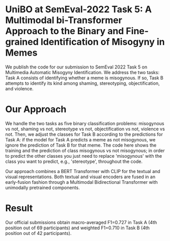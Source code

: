 # UniBO at SemEval-2022 Task 5: A Multimodal bi-Transformer Approach to the Binary and Fine-grained Identification of Misogyny in Memes

We publish the code for  our submission to SemEval 2022 Task 5 on Multimedia Automatic Misogyny Identification. We address the two tasks: Task A consists of identifying whether a meme is misogynous. If so, Task B attempts to identify its kind among shaming, stereotyping, objectification, and violence.

# Our Approach
We handle the two tasks as five binary classification problems: misogynous vs not, shaming vs not, stereotype vs not, objectification vs not, violence vs not. Then, we adjust the classes for Task B according to the predictions for Task A: if the model for Task A predicts a meme as not misogynous, we ignore the prediction of Task B for that meme.
The code here shows the training and the prediction of class misogynous vs not misogynous; in order to predict the other classes you just need to replace 'misogynous' with the class you want to predict, e.g., 'stereotype', throughout the code. 

Our approach combines a BERT Transformer with CLIP for the textual and visual representations. Both textual and visual encoders are fused in an early-fusion fashion through a Multimodal Bidirectional Transformer with unimodally pretrained components.

# Result
Our official submissions obtain macro-averaged F1=0.727 in Task A (4th position out of 69 participants) and weighted F1=0.710 in Task B (4th position out of 42 participants).

